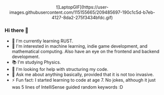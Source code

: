
<p align="center">
![LaptopGIF](https://user-images.githubusercontent.com/115155665/209485697-190c1c5d-b7eb-4127-8da2-275f3434bfdc.gif)
</p>

### Hi there 👋

- 🌱 I'm currently learning RUST.
- 🧵 I'm interested in machine learning, indie game development, and mathematical computing. Also have an eye on the frontend and backend development.
- 📚 I'm studying Physics.
- 🤔 I'm looking for help with structuring my code.
- 💬 Ask me about anything basically, provided that it is not too invasive.
- ⚡ Fun fact: I started learning to code at age 7. No jokes, although it just was 5 lines of IntelliSense guided random keywords :D

<!--
**wintermarstice/wintermarstice** is a ✨ _special_ ✨ repository because its `README.md` (this file) appears on your GitHub profile.

Here are some ideas to get you started:

- 🔭 I’m currently working on ...
- 🌱 I’m currently learning ...
- 👯 I’m looking to collaborate on ...
- 🤔 I’m looking for help with ...
- 💬 Ask me about ...
- 📫 How to reach me: ...
- 😄 Pronouns: ...
- ⚡ Fun fact: ...
-->
